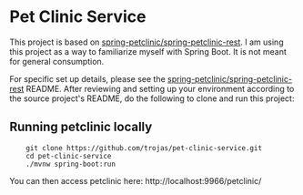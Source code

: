 # Pet Clinic Service 

This project is based on [spring-petclinic/spring-petclinic-rest](https://github.com/spring-petclinic/spring-petclinic-rest).  I am 
using this project as a way to familiarize myself with Spring Boot.  It is not meant for general consumption. 

For specific set up details, please see the [spring-petclinic/spring-petclinic-rest](https://github.com/spring-petclinic/spring-petclinic-rest) 
README. After reviewing and setting up your environment according to the source project's README, do the following to clone and run this project:

## Running petclinic locally
```
	git clone https://github.com/trojas/pet-clinic-service.git
	cd pet-clinic-service
	./mvnw spring-boot:run
```

You can then access petclinic here: http://localhost:9966/petclinic/
